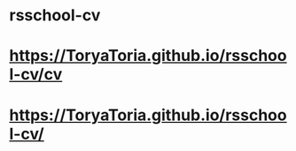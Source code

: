 # rsschool-cv

# https://ToryaToria.github.io/rsschool-cv/cv

# https://ToryaToria.github.io/rsschool-cv/
